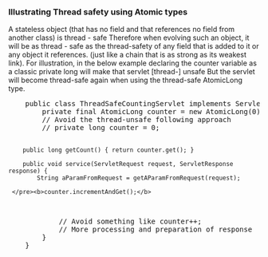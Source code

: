 <h3>Illustrating Thread safety using Atomic types</h3>
<p>
	A stateless object (that has no field and that references no field from another class) is thread - safe
	Therefore when evolving such an object, it will be as thread - safe as the thread-safety of any field that is added to it
	or any object it references. (just like a chain that is as strong as its weakest link).
	For illustration, in the below example declaring the counter variable as a classic private long will make that servlet [thread-] unsafe
	But the servlet will become thread-safe again when using the thread-safe AtomicLong type.
</p>
<pre>
	public class ThreadSafeCountingServlet implements Servlet {
		private final AtomicLong counter = new AtomicLong(0);
		// Avoid the thread-unsafe following approach
		// private long counter = 0;
		
		public long getCount() { return counter.get(); }
		
		public void service(ServletRequest request, ServletResponse response) {
			String aParamFromRequest = getAParamFromRequest(request);

	 </pre><b>counter.incrementAndGet();</b>
<pre>
			// Avoid something like counter++;
			// More processing and preparation of response
		}
	}
</pre>
